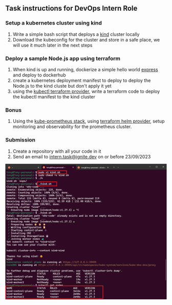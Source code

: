 ## Task instructions for DevOps Intern Role

### Setup a kubernetes cluster using kind 
1. Write a simple bash script that deploys a [kind](https://kind.sigs.k8s.io/docs/user/quick-start/)  cluster locally
2. Download the kubeconfig for the cluster and store in a safe place, we will use it much later in the next steps

### Deploy a sample Node.js app using terraform

1. When kind is up and running, dockerize a simple hello world [express](https://expressjs.com/en/starter/hello-world.html) and deploy to dockerhub
2. create a kubernetes deployment manifest to deploy to deploy the Node.js to the kind cluste but don't apply it yet
3. using the [kubectl terraform provider](https://registry.terraform.io/providers/gavinbunney/kubectl/latest/docs), write a terraform code to deploy the kubectl manifest to the kind cluster 

### Bonus

1. Using the [kube-prometheus stack](https://github.com/prometheus-community/helm-charts/blob/main/charts/kube-prometheus-stack/README.md), using [terraform helm provider](https://registry.terraform.io/providers/hashicorp/helm/latest/docs), setup monitoring and observability for the prometheus cluster.

### Submission

1. Create a repository with all your code in it
2. Send an email to intern.task@ignite.dev on or before 23/09/2023


![Alt text](<kind installation.png>)
